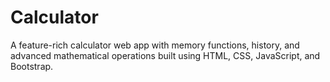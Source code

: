 # Calculator
A feature-rich calculator web app with memory functions, history,  and advanced mathematical operations built using HTML, CSS, JavaScript, and Bootstrap. 
